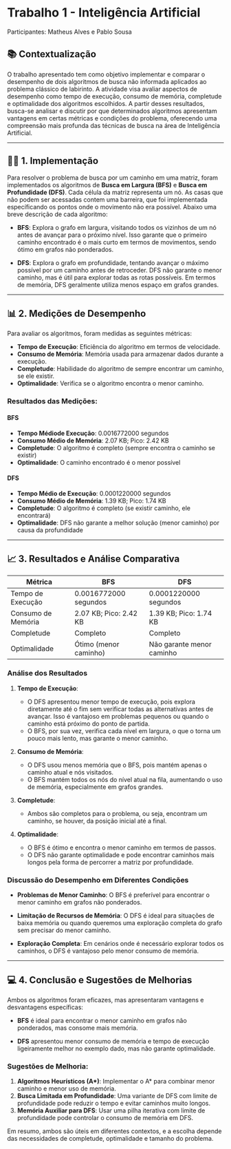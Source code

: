 # Trabalho 1 - Inteligência Artificial

Participantes: Matheus Alves e Pablo Sousa

## 📚 Contextualização

O trabalho apresentado tem como objetivo implementar e comparar o desempenho de dois algoritmos de busca não informada aplicados ao problema clássico de labirinto. A atividade visa avaliar aspectos de desempenho como tempo de execução, consumo de memória, completude e optimalidade dos algoritmos escolhidos. A partir desses resultados, busca-se analisar e discutir por que determinados algoritmos apresentam vantagens em certas métricas e condições do problema, oferecendo uma compreensão mais profunda das técnicas de busca na área de Inteligência Artificial.

---

## 🧑‍💻 1. Implementação

Para resolver o problema de busca por um caminho em uma matriz, foram implementados os algoritmos de **Busca em Largura (BFS)** e **Busca em Profundidade (DFS)**. Cada célula da matriz representa um nó. As casas que não podem ser acessadas contem uma barreira, que foi implementada específicando os pontos onde o movimento não era possível. Abaixo uma breve descrição de cada algoritmo:

- **BFS**: Explora o grafo em largura, visitando todos os vizinhos de um nó antes de avançar para o próximo nível. Isso garante que o primeiro caminho encontrado é o mais curto em termos de movimentos, sendo ótimo em grafos não ponderados.
  
- **DFS**: Explora o grafo em profundidade, tentando avançar o máximo possível por um caminho antes de retroceder. DFS não garante o menor caminho, mas é útil para explorar todas as rotas possíveis. Em termos de memória, DFS geralmente utiliza menos espaço em grafos grandes.

---

## 📊 2. Medições de Desempenho

Para avaliar os algoritmos, foram medidas as seguintes métricas:
- **Tempo de Execução**: Eficiência do algoritmo em termos de velocidade.
- **Consumo de Memória**: Memória usada para armazenar dados durante a execução.
- **Completude**: Habilidade do algoritmo de sempre encontrar um caminho, se ele existir.
- **Optimalidade**: Verifica se o algoritmo encontra o menor caminho.

### Resultados das Medições:

#### BFS
- **Tempo Médiode Execução**: 0.0016772000 segundos
- **Consumo Médio de Memória**: 2.07 KB; Pico: 2.42 KB
- **Completude**: O algoritmo é completo (sempre encontra o caminho se existir)
- **Optimalidade**: O caminho encontrado é o menor possível


#### DFS
- **Tempo Médio de Execução**: 0.0001220000 segundos
- **Consumo Médio de Memória**: 1.39 KB; Pico: 1.74 KB
- **Completude**: O algoritmo é completo (se existir caminho, ele encontrará)
- **Optimalidade**: DFS não garante a melhor solução (menor caminho) por causa da profundidade

---

## 📈 3. Resultados e Análise Comparativa

| Métrica             | BFS                   | DFS                      |
|---------------------|-----------------------|--------------------------|
| Tempo de Execução   | 0.0016772000 segundos | 0.0001220000 segundos    |
| Consumo de Memória  | 2.07 KB; Pico: 2.42 KB| 1.39 KB; Pico: 1.74 KB   |
| Completude          | Completo              | Completo                 |
| Optimalidade        | Ótimo (menor caminho) | Não garante menor caminho|

### Análise dos Resultados

1. **Tempo de Execução**:
   - O DFS apresentou menor tempo de execução, pois explora diretamente até o fim sem verificar todas as alternativas antes de avançar. Isso é vantajoso em problemas pequenos ou quando o caminho está próximo do ponto de partida.
   - O BFS, por sua vez, verifica cada nível em largura, o que o torna um pouco mais lento, mas garante o menor caminho.

2. **Consumo de Memória**:
   - O DFS usou menos memória que o BFS, pois mantém apenas o caminho atual e nós visitados. 
   - O BFS mantém todos os nós do nível atual na fila, aumentando o uso de memória, especialmente em grafos grandes.

3. **Completude**:
   - Ambos são completos para o problema, ou seja, encontram um caminho, se houver, da posição inicial até a final.

4. **Optimalidade**:
   - O BFS é ótimo e encontra o menor caminho em termos de passos.
   - O DFS não garante optimalidade e pode encontrar caminhos mais longos pela forma de percorrer a matriz por profundidade.

### Discussão do Desempenho em Diferentes Condições

- **Problemas de Menor Caminho**: O BFS é preferível para encontrar o menor caminho em grafos não ponderados.
  
- **Limitação de Recursos de Memória**: O DFS é ideal para situações de baixa memória ou quando queremos uma exploração completa do grafo sem precisar do menor caminho.
  
- **Exploração Completa**: Em cenários onde é necessário explorar todos os caminhos, o DFS é vantajoso pelo menor consumo de memória.

---

## 💻 4. Conclusão e Sugestões de Melhorias

Ambos os algoritmos foram eficazes, mas apresentaram vantagens e desvantagens específicas:

- **BFS** é ideal para encontrar o menor caminho em grafos não ponderados, mas consome mais memória.
  
- **DFS** apresentou menor consumo de memória e tempo de execução ligeiramente melhor no exemplo dado, mas não garante optimalidade.

### Sugestões de Melhoria:
1. **Algoritmos Heurísticos (A\*)**: Implementar o A* para combinar menor caminho e menor uso de memória.
2. **Busca Limitada em Profundidade**: Uma variante de DFS com limite de profundidade pode reduzir o tempo e evitar caminhos muito longos.
3. **Memória Auxiliar para DFS**: Usar uma pilha iterativa com limite de profundidade pode controlar o consumo de memória em DFS.

Em resumo, ambos são úteis em diferentes contextos, e a escolha depende das necessidades de completude, optimalidade e tamanho do problema.
